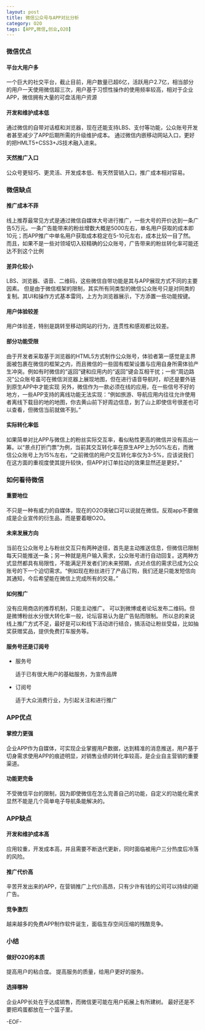 ```yaml
---
layout: post
title: 微信公众号与APP对比分析
category: O2O
tags: [APP,微信,创业,O2O]
---
```


### 微信优点

#### 平台大用户多

一个巨大的社交平台，截止目前，用户数量已超6亿，活跃用户2.7亿，相当部分的用户一天使用微信超三次，用户基于习惯性操作的使用频率较高，相对于企业APP，微信拥有大量的可盘活用户资源

#### 开发和维护成本低

通过微信的自带对话框和浏览器，现在还能支持LBS、支付等功能，公众账号开发者甚至减少了APP后期所需的升级维护成本。
通过微信内嵌移动网站入口，更好的把HMLT5+CSS3+JS技术融入进来。

#### 天然推广入口

公众号更轻巧、更灵活、开发成本低、有天然营销入口，推广成本相对容易。

### 微信缺点

#### 推广成本不菲

线上推荐最常见方式是通过微信自媒体大号进行推广，一些大号的开价达到一条广告5万元。一条广告能带来的粉丝增数大概是5000左右，单名用户获取的成本即10元；而APP推广中单名用户获取成本稳定在5-10元左右，成本比较一目了然。而且，如果不是一些对领域切入较精确的公众账号，广告带来的粉丝转化率可能还达不到这个比例

#### 差异化较小

LBS、浏览器、语音、二维码，这些微信自带功能是其与APP展现方式不同的主要因素。
但是由于微信框架的限制，其实所有同类型的微信公众账号只是对同类的复制。其UI和操作方式基本雷同，上方为浏览器展示，下方添置一些功能按键。

#### 用户体验较差

用户体验差，特别是跳转至移动网站的行为，连贯性和感观都比较差。

#### 部分功能受限

由于开发者采取基于浏览器的HTML5方式制作公众账号，体验者第一感觉是主界面被包裹在微信的框架之内，而且微信的一些固有框架设置与应用自身所需体验产生冲突。例如有时微信的“返回”键和应用内的“返回”键会互相干扰；一些“周边路况”公众账号虽可在微信浏览器上展现地图，但在进行语音导航时，却还是要外链到原生APP中才能实现
另外，微信作为一款必须在线的应用，在一些信号不好的地方，一些APP支持的离线功能无法实现：“例如旅游、导航应用内往往允许使用者离线下载目的地的地图，你去黄山前下好周边信息，到了山上即使信号很差也可以查看，但微信当前就做不到。”

#### 实际转化率低

如果简单对比APP与微信上的粉丝实际交互率，看似粘性更高的微信并没有高出一筹。以“景点打折门票”为例，当前其交互转化率在原生APP上为50%左右，而微信公众账号上为15%左右，“之前微信的用户交互转化率仅为3-5%，应该说我们在这方面的重视度使其提升较快，但APP对订单拉动的效果显然还是更好。”

### 如何看待微信

#### 重要地位

不只是一种有威力的自媒体，现在的O2O突破口可以说就在微信。反观app不要做成是企业宣传的衍生品，而是要着眼O2O。

#### 未来发展方向

当前在公众账号上与粉丝交互只有两种途径，首先是主动推送信息，但微信已限制每天只能推送一条；另一种就是用户输入需求，公众账号进行自动回复。这两种方式显然都具有局限性，不能满足开发者们的未来预期，点对点信的需求已成为公众账号的下一个迫切需求。“例如现在粉丝进行了产品订购，我们还是只能发短信向其通知，今后希望能在微信上完成所有的交易。”

#### 如何推广

没有应用商店的推荐机制，只能主动推广。
可以到微博或者论坛发布二维码。但是微博粉丝水分很大转化率一般，论坛容易认为是广告贴而限制。
所以总的来说线上推广方式不足，最好是可以和线下活动进行结合，搞活动让粉丝受益，比如抽奖获赠奖品，提供免费打车服务等。

#### 服务号还是订阅号

+ 服务号

    适于已有很大用户的基础服务，为宣传品牌

+ 订阅号

    适于大众消费行业，为引起关注和进行推广
    
### APP优点

#### 掌控力更强

企业APP作为自媒体，可实现企业掌握用户数据，达到精准的消息推送，用户基于切身需求使用APP的痕迹明显，对销售业绩的转化率较高，是企业自主营销的重要渠道。

#### 功能更完备

不受微信平台的限制，因为即使微信在怎么完善自己的功能，自定义的功能化需求显然不能是几个简单电子导航条能解决的。

### APP缺点

#### 开发和维护成本高

应用较重，开发成本高，并且需要不断迭代更新，同时面临被用户三分热度后冷落的风险。

#### 推广代价高

辛苦开发出来的APP，在营销推广上代价高昂，只有少许有钱的公司可以持续的砸广告。

#### 竞争激烈

越来越多的免费APP制作软件诞生，面临生存空间压缩的残酷竞争。

### 小结

#### 做好O2O的本质

提高用户的粘合度。
提高服务的质量，给用户更好的服务。

#### 选择哪种

企业APP长处在于达成销售，而微信更可能在用户拓展上有所建树。
最好还是不要把鸡蛋都放在一个篮子里。

-EOF-
